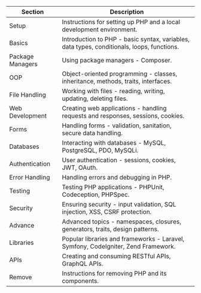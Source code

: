 | Section           | Description                                                                   |
|-------------------|-------------------------------------------------------------------------------|
| Setup             | Instructions for setting up PHP and a local development environment.          |
| Basics            | Introduction to PHP - basic syntax, variables, data types, conditionals, loops, functions. |
| Package Managers  | Using package managers - Composer.                                            |
| OOP               | Object-oriented programming - classes, inheritance, methods, traits, interfaces. |
| File Handling     | Working with files - reading, writing, updating, deleting files.              |
| Web Development   | Creating web applications - handling requests and responses, sessions, cookies.|
| Forms             | Handling forms - validation, sanitation, secure data handling.                |
| Databases         | Interacting with databases - MySQL, PostgreSQL, PDO, MySQLi.                  |
| Authentication    | User authentication - sessions, cookies, JWT, OAuth.                          |
| Error Handling    | Handling errors and debugging in PHP.                                         |
| Testing           | Testing PHP applications - PHPUnit, Codeception, PHPSpec.                     |
| Security          | Ensuring security - input validation, SQL injection, XSS, CSRF protection.    |
| Advance           | Advanced topics - namespaces, closures, generators, traits, design patterns.  |
| Libraries         | Popular libraries and frameworks - Laravel, Symfony, CodeIgniter, Zend Framework.|
| APIs              | Creating and consuming RESTful APIs, GraphQL APIs.                            |
| Remove            | Instructions for removing PHP and its components.                             |
